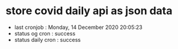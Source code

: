 # store covid daily api as json data

- last cronjob : Monday, 14 December 2020 20:05:23
- status og cron : success
- status daily cron : success
      
      